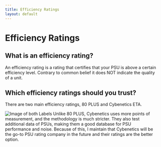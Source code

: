 ```yaml
---
title: Efficiency Ratings
layout: default
---
```


# Efficiency Ratings

## What is an efficiency rating?

An efficiency rating is a rating that certifies that your PSU is above a certain efficiency level. Contrary to common belief it does NOT indicate the quality of a unit.

## Which efficiency ratings should you trust?

There are two main efficiency ratings, 80 PLUS and Cybenetics ETA. 

![Image of both Labels](/PSUBuyingGuide/assets/cybernetics80plus.png)
Unlike 80 PLUS, Cybenetics uses more points of measurement, 
and the methodology is much stricter. They also test additional data of PSUs, 
making them a good database for PSU performance and noise. Because of this, 
I maintain that Cybenetics will be the go-to PSU rating company in the future 
and their ratings are the better option.
